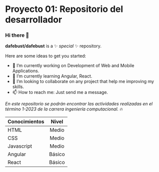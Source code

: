 # Proyecto 01: Repositorio del desarrollador

### Hi there 👋

**dafebust/dafebust** is a ✨ _special_ ✨ repository.

Here are some ideas to get you started:

- 🔭 I’m currently working on Development of Web and Mobile Applications.
- 🌱 I’m currently learning Angular, React.
- 👯 I’m looking to collaborate on any project that help me improving my skills.
- 📫 How to reach me: Just send me a message.

*En este repositorio se podrán encontrar las actividades realizadas en el término 1-2023 de la carrera ingeniería computacional.* 🔥

| Conocimientos      | Nivel          
| :---        |    :----:                     
| HTML      | Medio       
| CSS   | Medio        
| Javascript   | Medio        
| Angular   | Básico
| React   | Básico






